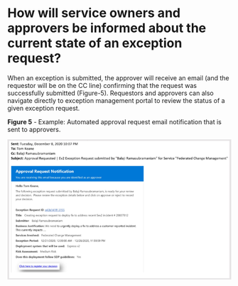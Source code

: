 # How will service owners and approvers be informed about the current state of an exception request?
When an exception is submitted, the approver will receive an email (and the requestor will be on the CC line) confirming that the request was successfully submitted (Figure-5). Requestors and approvers can also navigate directly to exception management portal to review the status of a given exception request.

**Figure 5** - Example: Automated approval request email notification that is sent to approvers.

![alt text](media/CG_5.png)